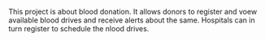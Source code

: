 This project is about blood donation. It allows donors to register and voew available blood drives and receive alerts about the same. Hospitals can in turn register to schedule the nlood drives.